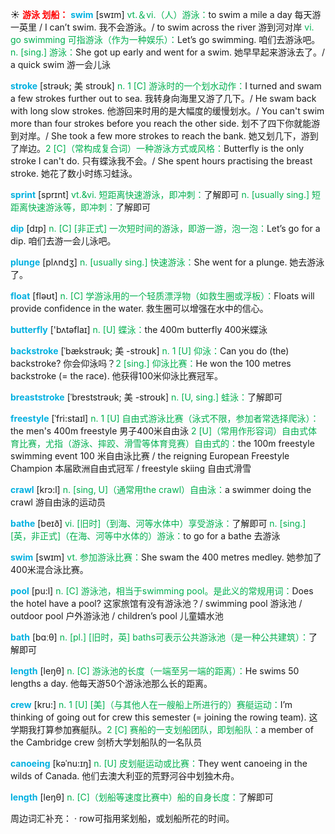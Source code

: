 ☀ <font color="red">**游泳 划船：**</font>
<font color="sky blue">**swim**</font> [swɪm] 
<font color="#00b050">vt.＆vi.（人）游泳：</font>to swim a mile a day 每天游一英里 / I can’t swim. 我不会游泳。/ to swim across the river 游到河对岸 <font color="#00b050">vi. go swimming 可指游泳（作为一种娱乐）：</font>Let’s go swimming. 咱们去游泳吧。<font color="#00b050">n. [sing.] 游泳：</font>She got up early and went for a swim. 她早早起来游泳去了。/ a quick swim 游一会儿泳
           
<font color="sky blue">**stroke**</font> [strəʊk; 美 stroʊk]
<font color="#00b050">n. 1 [C] 游泳时的一个划水动作：</font>I turned and swam a few strokes further out to sea. 我转身向海里又游了几下。/ He swam back with long slow strokes. 他游回来时用的是大幅度的缓慢划水。/ You can't swim more than four strokes before you reach the other side. 划不了四下你就能游到对岸。/ She took a few more strokes to reach the bank. 她又划几下，游到了岸边。<font color="#00b050">2 [C]（常构成复合词）一种游泳方式或风格：</font>Butterfly is the only stroke I can't do. 只有蝶泳我不会。/ She spent hours practising the breast stroke. 她花了数小时练习蛙泳。           

<font color="sky blue">**sprint**</font> [sprɪnt]
<font color="#00b050">vt.&vi. 短距离快速游泳，即冲刺：</font>了解即可 <font color="#00b050">n. [usually sing.] 短距离快速游泳等，即冲刺：</font>了解即可

<font color="sky blue">**dip**</font> [dɪp] 
<font color="#00b050">n. [C] [非正式] 一次短时间的游泳，即游一游，泡一泡：</font>Let’s go for a dip. 咱们去游一会儿泳吧。
           
<font color="sky blue">**plunge**</font> [plʌndʒ]
<font color="#00b050">n. [usually sing.] 快速游泳：</font>She went for a plunge. 她去游泳了。

<font color="sky blue">**float**</font> [fləʊt] 
<font color="#00b050">n. [C] 学游泳用的一个轻质漂浮物（如救生圈或浮板）：</font>Floats will provide confidence in the water. 救生圈可以增强在水中的信心。

<font color="sky blue">**butterfly**</font> ['bʌtəflaɪ] 
<font color="#00b050">n. [U] 蝶泳：</font>the 400m butterfly 400米蝶泳
           
<font color="sky blue">**backstroke**</font> [ˈbækstrəʊk; 美 -stroʊk]
<font color="#00b050">n. 1 [U] 仰泳：</font>Can you do (the) backstroke? 你会仰泳吗？<font color="#00b050">2 [sing.] 仰泳比赛：</font>He won the 100 metres backstroke (= the race). 他获得100米仰泳比赛冠军。

<font color="sky blue">**breaststroke**</font> [ˈbreststrəʊk; 美 -stroʊk]
<font color="#00b050">n. [U, sing.] 蛙泳：</font>了解即可
           
<font color="sky blue">**freestyle**</font> [ˈfri:staɪl]
<font color="#00b050">n. 1 [U] 自由式游泳比赛（泳式不限，参加者常选择爬泳）：</font>the men's 400m freestyle 男子400米自由泳 <font color="#00b050">2 [U]（常用作形容词）自由式体育比赛，尤指（游泳、摔跤、滑雪等体育竞赛）自由式的：</font>the 100m freestyle swimming event 100 米自由泳比赛 / the reigning European Freestyle Champion 本届欧洲自由式冠军 / freestyle skiing 自由式滑雪
           
<font color="sky blue">**crawl**</font> [krɔ:l]
<font color="#00b050">n. [sing, U]（通常用the crawl）自由泳：</font>a swimmer doing the crawl 游自由泳的运动员

<font color="sky blue">**bathe**</font> [beɪð] 
<font color="#00b050">vi. [旧时]（到海、河等水体中）享受游泳：</font>了解即可 <font color="#00b050">n. [sing.] [英，非正式]（在海、河等中水体的）游泳：</font>to go for a bathe 去游泳

<font color="sky blue">**swim**</font> [swɪm] 
<font color="#00b050">vt. 参加游泳比赛：</font>She swam the 400 metres medley. 她参加了400米混合泳比赛。

<font color="sky blue">**pool**</font> [pu:l] 
<font color="#00b050">n. [C] 游泳池，相当于swimming pool。是此义的常规用词：</font>Does the hotel have a pool? 这家旅馆有没有游泳池？/ swimming pool 游泳池 / outdoor pool 户外游泳池 / children’s pool 儿童嬉水池

<font color="sky blue">**bath**</font> [bɑːθ] 
<font color="#00b050">n. [pl.] [旧时，英] baths可表示公共游泳池（是一种公共建筑）：</font>了解即可

<font color="sky blue">**length**</font> [leŋθ] 
<font color="#00b050">n. [C] 游泳池的长度（一端至另一端的距离）：</font>He swims 50 lengths a day. 他每天游50个游泳池那么长的距离。

<font color="sky blue">**crew**</font> [kru:] 
<font color="#00b050">n. 1 [U] [美]（与其他人在一艘船上所进行的）赛艇运动：</font>I’m thinking of going out for crew this semester (= joining the rowing team). 这学期我打算参加赛艇队。<font color="#00b050">2 [C] 赛船的一支划船团队，即划船队：</font>a member of the Cambridge crew 剑桥大学划船队的一名队员
           
<font color="sky blue">**canoeing**</font> [kəˈnu:ɪŋ]
<font color="#00b050">n. [U] 皮划艇运动或比赛：</font>They went canoeing in the wilds of Canada. 他们去澳大利亚的荒野河谷中划独木舟。

<font color="sky blue">**length**</font> [leŋθ] 
<font color="#00b050">n. [C]（划船等速度比赛中）船的自身长度：</font>了解即可

周边词汇补充：
· row可指用桨划船，或划船所花的时间。

